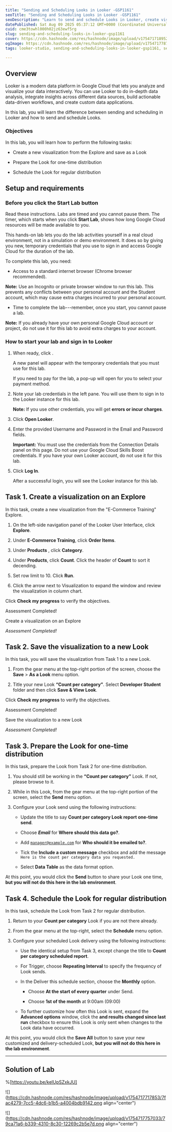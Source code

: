 ```yaml
---
title: "Sending and Scheduling Looks in Looker -GSP1161"
seoTitle: "Sending and Scheduling Looks in Looker -GSP1161"
seoDescription: "Learn to send and schedule Looks in Looker, create visualizations, and set up regular distribution in this interactive Google Cloud lab"
datePublished: Sat Aug 09 2025 05:37:12 GMT+0000 (Coordinated Universal Time)
cuid: cme3towhl000h02jz63ewf5rg
slug: sending-and-scheduling-looks-in-looker-gsp1161
cover: https://cdn.hashnode.com/res/hashnode/image/upload/v1754717189520/2f4ab39d-2e7c-4dae-b971-7d57e7a140d6.png
ogImage: https://cdn.hashnode.com/res/hashnode/image/upload/v1754717787860/e78a1628-6e8c-4343-bfc0-5e676c109da9.png
tags: looker-studio, sending-and-scheduling-looks-in-looker-gsp1161, sending-and-scheduling-looks-in-looker, gsp1161

---
```


## Overview

Looker is a modern data platform in Google Cloud that lets you analyze and visualize your data interactively. You can use Looker to do in-depth data analysis, integrate insights across different data sources, build actionable data-driven workflows, and create custom data applications.

In this lab, you will learn the difference between sending and scheduling in Looker and how to send and schedule Looks.

### Objectives

In this lab, you will learn how to perform the following tasks:

* Create a new visualization from the Explore and save as a Look
    
* Prepare the Look for one-time distribution
    
* Schedule the Look for regular distribution
    

## Setup and requirements

### Before you click the Start Lab button

Read these instructions. Labs are timed and you cannot pause them. The timer, which starts when you click **Start Lab**, shows how long Google Cloud resources will be made available to you.

This hands-on lab lets you do the lab activities yourself in a real cloud environment, not in a simulation or demo environment. It does so by giving you new, temporary credentials that you use to sign in and access Google Cloud for the duration of the lab.

To complete this lab, you need:

* Access to a standard internet browser (Chrome browser recommended).
    

**Note:** Use an Incognito or private browser window to run this lab. This prevents any conflicts between your personal account and the Student account, which may cause extra charges incurred to your personal account.

* Time to complete the lab---remember, once you start, you cannot pause a lab.
    

**Note:** If you already have your own personal Google Cloud account or project, do not use it for this lab to avoid extra charges to your account.

### How to start your lab and sign in to Looker

1. When ready, click .
    
    A new panel will appear with the temporary credentials that you must use for this lab.
    
    If you need to pay for the lab, a pop-up will open for you to select your payment method.
    
2. Note your lab credentials in the left pane. You will use them to sign in to the Looker instance for this lab.
    
    **Note:** If you use other credentials, you will get **errors or incur charges**.
    
3. Click **Open Looker**.
    
4. Enter the provided Username and Password in the Email and Password fields.
    
    **Important:** You must use the credentials from the Connection Details panel on this page. Do not use your Google Cloud Skills Boost credentials. If you have your own Looker account, do not use it for this lab.
    
5. Click **Log In**.
    
    After a successful login, you will see the Looker instance for this lab.
    

## Task 1. Create a visualization on an Explore

In this task, create a new visualization from the "E-Commerce Training" Explore.

1. On the left-side navigation panel of the Looker User Interface, click **Explore**.
    
2. Under **E-Commerce Training**, click **Order Items**.
    
3. Under **Products** , click **Category**.
    
4. Under **Products**, click **Count**. Click the header of **Count** to sort it decending.
    
5. Set row limit to 10. Click **Run**.
    
6. Click the arrow next to Visualization to expand the window and review the visualization in column chart.
    

Click **Check my progress** to verify the objectives.

Assessment Completed!

Create a visualization on an Explore

*Assessment Completed!*

## Task 2. Save the visualization to a new Look

In this task, you will save the visualization from Task 1 to a new Look.

1. From the gear menu at the top-right portion of the screen, choose the **Save** &gt; **As a Look** menu option.
    
2. Title your new Look **“Count per category”**. Select **Developer Student** folder and then click **Save & View Look**.
    

Click **Check my progress** to verify the objectives.

Assessment Completed!

Save the visualization to a new Look

*Assessment Completed!*

## Task 3. Prepare the Look for one-time distribution

In this task, prepare the Look from Task 2 for one-time distribution.

1. You should still be working in the **“Count per category”** Look. If not, please browse to it.
    
2. While in this Look, from the gear menu at the top-right portion of the screen, select the **Send** menu option.
    
3. Configure your Look send using the following instructions:
    
    * Update the title to say **Count per category Look report one-time send**.
        
    * Choose ***Email*** for **Where should this data go?**.
        
    * Add [`manager@example.com`](mailto:manager@example.com) for **Who should it be emailed to?**.
        
    * Tick the **Include a custom message** checkbox and add the message `Here is the count per category data you requested.`
        
    * Select **Data Table** as the data format option.
        

At this point, you would click the **Send** button to share your Look one time, **but you will not do this here in the lab environment**.

## Task 4. Schedule the Look for regular distribution

In this task, schedule the Look from Task 2 for regular distribution.

1. Return to your **Count per category** Look if you are not there already.
    
2. From the gear menu at the top-right, select the **Schedule** menu option.
    
3. Configure your scheduled Look delivery using the following instructions:
    
    * Use the identical setup from Task 3, except change the title to **Count per category scheduled report**.
        
    * For Trigger, choose **Repeating Interval** to specify the frequency of Look sends.
        
    * In the Deliver this schedule section, choose the **Monthly** option.
        
        * Choose **At the start of every quarter** under Send.
            
        * Choose **1st of the month** at 9:00am (09:00)
            
    * To further customize how often this Look is sent, expand the **Advanced options** window, click the **and results changed since last run** checkbox to ensure this Look is only sent when changes to the Look data have occurred.
        

At this point, you would click the **Save All** button to save your new customized and delivery-scheduled Look, **but you will not do this here in the lab environment**.

---

## Solution of Lab

%[https://youtu.be/kelUpSZxkJU] 

![](https://cdn.hashnode.com/res/hashnode/image/upload/v1754717717853/7fac4279-7cc5-4dc6-b1b5-a4004bdb9142.png align="center")

![](https://cdn.hashnode.com/res/hashnode/image/upload/v1754717757033/79ca71a6-b339-4310-8c30-12269c2b5e7d.png align="center")